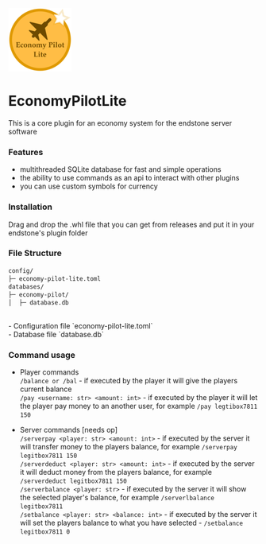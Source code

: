 ![logo](https://github.com/legitbox/EconomyPilotLite/blob/main/bitmap.png?raw=true)
# EconomyPilotLite<br>
This is a core plugin for an economy system for the endstone server software<br>

### Features<br>
- multithreaded SQLite database for fast and simple operations<br>
- the ability to use commands as an api to interact with other plugins<br>
- you can use custom symbols for currency<br>

### Installation<br>
Drag and drop the .whl file that you can get from releases and put it in your endstone's plugin folder<br>

### File Structure<br>
```
config/
├─ economy-pilot-lite.toml
databases/
├─ economy-pilot/
│  ├─ database.db
```
<br>
- Configuration file `economy-pilot-lite.toml`<br>
- Database file `database.db`<br>

### Command usage<br>
- Player commands<br>
`/balance or /bal` - if executed by the player it will give the players current balance<br>
`/pay <username: str> <amount: int>` - if executed by the player it will let the player pay money to an another user, for example `/pay legtibox7811 150`<br>

- Server commands [needs op]<br>
`/serverpay <player: str> <amount: int>` - if executed by the server it will transfer money to the players balance, for example `/serverpay legitbox7811 150`<br>
`/serverdeduct <player: str> <amount: int>` - if executed by the server it will deduct money from the players balance, for example `/serverdeduct legitbox7811 150`<br>
`/serverbalance <player: str>` - if executed by the server it will show the selected player's balance, for example `/serverlbalance legitbox7811`<br>
`/setbalance <player: str> <balance: int>` - if executed by the server it will set the players balance to what you have selected - `/setbalance legitbox7811 0`<br>

